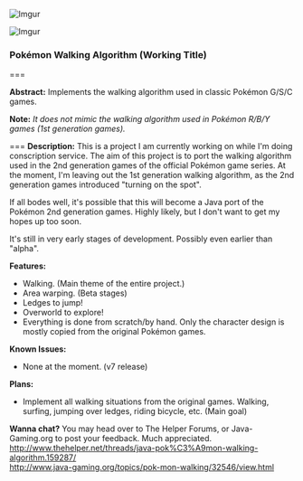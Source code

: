 ![Imgur](http://i.imgur.com/AvrMq9d.png)

![Imgur](http://i.imgur.com/aFmmjPM.png)

### Pokémon Walking Algorithm (Working Title)
===
 
**Abstract:**
Implements the walking algorithm used in classic Pokémon G/S/C games.

**Note:** *It does not mimic the walking algorithm used in Pokémon R/B/Y games (1st generation games).*

===
**Description:**
This is a project I am currently working on while I'm doing conscription service. The aim of this project is to port the walking algorithm used in the 2nd generation games of the official Pokémon game series. At the moment, I'm leaving out the 1st generation walking algorithm, as the 2nd generation games introduced "turning on the spot".

If all bodes well, it's possible that this will become a Java port of the Pokémon 2nd generation games. Highly likely, but I don't want to get my hopes up too soon.

It's still in very early stages of development. Possibly even earlier than "alpha".

**Features:**
* Walking. (Main theme of the entire project.)
* Area warping. (Beta stages)
* Ledges to jump!
* Overworld to explore!
* Everything is done from scratch/by hand. Only the character design is mostly copied from the original Pokémon games.

**Known Issues:**
* None at the moment. (v7 release)

**Plans:**
* Implement all walking situations from the original games. Walking, surfing, jumping over ledges, riding bicycle, etc. (Main goal)

**Wanna chat?**
You may head over to The Helper Forums, or Java-Gaming.org to post your feedback. Much appreciated. 
 http://www.thehelper.net/threads/java-pok%C3%A9mon-walking-algorithm.159287/  
 http://www.java-gaming.org/topics/pok-mon-walking/32546/view.html
